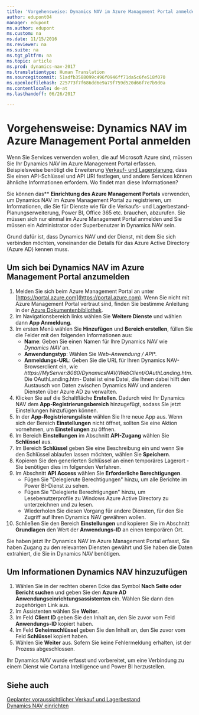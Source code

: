 ```yaml
---
title: 'Vorgehensweise: Dynamics NAV im Azure Management Portal anmelden'
author: edupont04
manager: edupont
ms.author: edupont
ms.custom: na
ms.date: 11/15/2016
ms.reviewer: na
ms.suite: na
ms.tgt_pltfrm: na
ms.topic: article
ms.prod: dynamics-nav-2017
ms.translationtype: Human Translation
ms.sourcegitcommit: 51adfb3588099c496f0946ff71da5c6fe518f070
ms.openlocfilehash: 225773f7f686dd6e9a79f759d520d66f7e7b9d0a
ms.contentlocale: de-at
ms.lasthandoff: 06/26/2017

---
```

# <a name="how-to-register-dynamics-nav-in-the-azure-management-portal"></a>Vorgehensweise: Dynamics NAV im Azure Management Portal anmelden
Wenn Sie Services verwenden wollen, die auf Microsoft Azure sind, müssen Sie Ihr Dynamics NAV im Azure Management Portal erfassen. Beispielsweise benötigt die Erweiterung [Verkauf- und Lagerplanung](ui-extensions-sales-forecast.md), dass Sie einen API-Schlüssel und API URI festlegen, und andere Services können ähnliche Informationen erfordern. Wo findet man diese Informationen?

Sie können das** **Einrichtung des Azure Management Portals** verwenden, um Dynamics NAV im Azure Management Portal zu registrieren, um Informationen, die Sie für Dienste wie für die Verkaufs- und Lagerbestand-Planungserweiterung, Power BI, Office 365 etc. brauchen, abzurufen. Sie müssen sich nur einmal im Azure Management Portal anmelden und Sie müssen ein Administrator oder Superbenutzer in Dynamics NAV sein.

Grund dafür ist, dass Dynamics NAV und der Dienst, mit dem Sie sich verbinden möchten, voneinander die Details für das Azure Active Directory (Azure AD) kennen muss.

## <a name="to-register-dynamics-nav-in-the-azure-management-portal"></a>Um sich bei Dynamics NAV im Azure Management Portal anzumelden
1. Melden Sie sich beim Azure Management Portal an unter [https://portal.azure.com](https://portal.azure.com).
    Wenn Sie nicht mit Azure Management Portal vertraut sind, finden Sie bestimme Anleitung in der [Azure Dokumentenbibliothek](https://azure.microsoft.com/en-us/documentation/articles).
2. Im Navigationsbereich links wählen Sie **Weitere Dienste** und wählen dann **App Anmeldung**.
3. Im ersten Menü wählen Sie **Hinzufügen** und **Bereich erstellen**, füllen Sie die Felder mit den folgenden Informationen aus:
    - **Name**: Geben Sie einen Namen für Ihre Dynamics NAV wie *Dynamics NAV* an.
    - **Anwendungstyp**: Wählen Sie **Web-Anwendung* / API**.
    - **Anmeldungs-URL**: Geben Sie die URL für Ihren Dynamics NAV-Browserclient ein, wie *https://MyServer:8080/DynamicsNAV/WebClient/OAuthLanding.htm*.
        Die OAuthLanding.htm- Datei ist eine Datei, die Ihnen dabei hilft den Austausch von Daten zwischen Dynamics NAV und anderen Diensten über Azure AD zu verwalten.
4. Klicken Sie auf die Schaltfläche **Erstellen**.
    Dadurch wird Ihr Dynamics NAV dem **App-Registrierungsbereich** hinzugefügt, sodass Sie jetzt Einstellungen hinzufügen können.
5. In der **App-Registrierungsliste** wählen Sie Ihre neue App aus. Wenn sich der Bereich **Einstellungen** nicht öffnet, sollten Sie eine Aktion vornehmen, um **Einstellungen** zu öffnen.
6. Im Bereich **Einstellungen** im Abschnitt **API-Zugang** wählen Sie **Schlüssel** aus.
7. Im Bereich **Schlüssel** geben Sie eine Beschreibung ein und wenn Sie den Schlüssel ablaufen lassen möchten, wählen Sie **Speichern**.
8. Kopieren Sie den generierten Schlüssel an einen temporäres Lagerort - Sie benötigen dies im folgenden Verfahren.
9. Im Abschnitt **API Access** wählen Sie **Erforderliche Berechtigungen**.
    - Fügen Sie "Delegierute Berechtigungen" hinzu, um alle Berichte im Power BI-Dienst zu sehen.
    - Fügen Sie "Delegierte Berechtigungen" hinzu, um Lesebenutzerprofile zu Windows Azure Active Directory zu unterzeichnen und zu lesen.
    - Wiederholen Sie diesen Vorgang für andere Diensten, für den Sie Zugriff auf Ihren Dynamics NAV gewähren wollen.
10. Schließen Sie den Bereich **Einstellungen** und kopieren Sie im Abschnitt **Grundlagen** den Wert der **Anwendungs-ID** an einen temporären Ort.

Sie haben jetzt Ihr Dynamics NAV im Azure Management Portal erfasst, Sie haben Zugang zu den relevanten Diensten gewährt und Sie haben die Daten extrahiert, die Sie in Dynamics NAV benötigen.  

## <a name="to-add-the-information-to-dynamics-nav"></a>Um Informationen Dynamics NAV hinzuzufügen
1. Wählen Sie in der rechten oberen Ecke das Symbol **Nach Seite oder Bericht suchen** und geben Sie den **Azure AD Anwendungseinrichtungsassistenten** ein. Wählen Sie dann den zugehörigen Link aus.
2. Im Assistenten wählen Sie **Weiter**.
3. Im Feld **Client ID** geben Sie den Inhalt an, den Sie zuvor vom Feld **Anwendungs-ID** kopiert haben.
4. Im Feld **Geheimschlüssel** geben Sie den Inhalt an, den Sie zuvor vom Feld **Schlüssel** kopiert haben.
5. Wählen Sie **Weiter** aus. Sofern Sie keine Fehlermeldung erhalten, ist der Prozess abgeschlossen.

Ihr Dynamics NAV wurde erfasst und vorbereitet, um eine Verbindung zu einem Dienst wie Cortana Intelligence und Power BI herzustellen.

## <a name="see-also"></a>Siehe auch
[Geplanter voraussichtlicher Verkauf und Lagerbestand](ui-extensions-sales-forecast.md)  
[Dynamics NAV einrichten](setup.md)  

